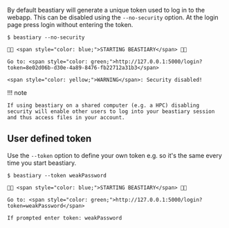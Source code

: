 By default beastiary will generate a unique token used to log in to the webapp. This can be disabled using the `--no-security` option. At the login page press login without entering the token.

<div class="termy">

```console
$ beastiary --no-security

🐙🐁 <span style="color: blue;">STARTING BEASTIARY</span> 🐁🐙

Go to: <span style="color: green;">http://127.0.0.1:5000/login?token=8e02d06b-d30e-4a89-8476-fb22712a31b3</span>

<span style="color: yellow;">WARNING</span>: Security disabled!
```

</div>

!!! note
    
    If using beastiary on a shared computer (e.g. a HPC) disabling security will enable other users to log into your beastiary session and thus access files in your account.


## User defined token

Use the `--token` option to define your own token e.g. so it's the same every time you start beastiary. 

<div class="termy">

```console
$ beastiary --token weakPassword

🐙🐁 <span style="color: blue;">STARTING BEASTIARY</span> 🐁🐙

Go to: <span style="color: green;">http://127.0.0.1:5000/login?token=weakPassword</span>

If prompted enter token: weakPassword

```

</div>